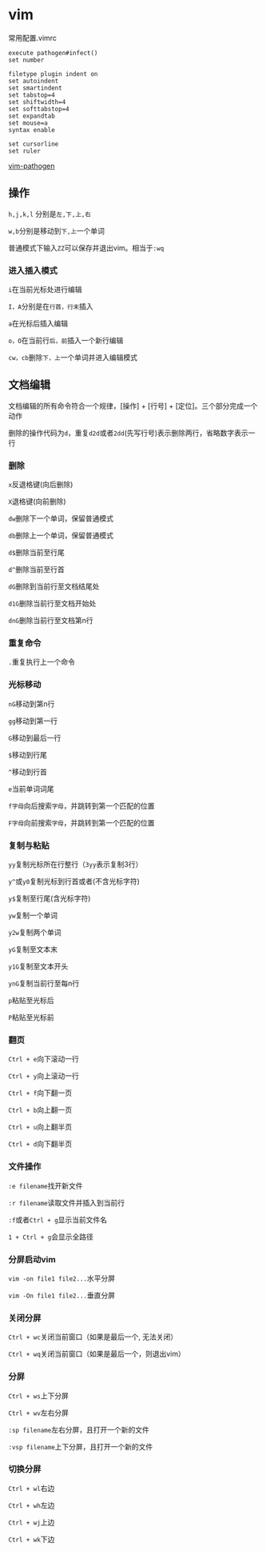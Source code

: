 # vim

常用配置.vimrc
```
execute pathogen#infect()
set number

filetype plugin indent on
set autoindent
set smartindent
set tabstop=4
set shiftwidth=4
set softtabstop=4
set expandtab
set mouse=a
syntax enable

set cursorline
set ruler
```

[vim-pathogen](https://github.com/tpope/vim-pathogen)


## 操作
`h,j,k,l` 分别是`左,下,上,右`

`w,b`分别是移动到`下,上`一个单词

普通模式下输入`ZZ`可以保存并退出vim。相当于`:wq`

### 进入插入模式
`i`在当前光标处进行编辑

`I，A`分别是在`行首，行末`插入

`a`在光标后插入编辑

`o，O`在当前行`后，前`插入一个新行编辑

`cw，cb`删除`下，上`一个单词并进入编辑模式

## 文档编辑
文档编辑的所有命令符合一个规律，[操作] + [行号] + [定位]。三个部分完成一个动作

删除的操作代码为`d`，重复`d2d`或者`2dd`(先写行号)表示删除两行，省略数字表示一行

### 删除
`x`反退格键(向后删除)

`X`退格键(向前删除)

`dw`删除下一个单词，保留普通模式

`db`删除上一个单词，保留普通模式

`d$`删除当前至行尾

`d^`删除当前至行首

`dG`删除到当前行至文档结尾处

`d1G`删除当前行至文档开始处

`dnG`删除当前行至文档第n行

### 重复命令
`.`重复执行上一个命令

### 光标移动
`nG`移动到第n行

`gg`移动到第一行

`G`移动到最后一行

`$`移动到行尾

`^`移动到行首

`e`当前单词词尾

`f字母`向后搜索`字母`，并跳转到第一个匹配的位置

`F字母`向前搜索`字母`，并跳转到第一个匹配的位置


### 复制与粘贴
`yy`复制光标所在行整行（`3yy`表示复制3行）

`y^`或`y0`复制光标到行首或者(不含光标字符)

`y$`复制至行尾(含光标字符)

`yw`复制一个单词

`y2w`复制两个单词

`yG`复制至文本末

`y1G`复制至文本开头

`ynG`复制当前行至每n行

`p`粘贴至光标后

`P`粘贴至光标前

### 翻页
`Ctrl + e`向下滚动一行

`Ctrl + y`向上滚动一行

`Ctrl + f`向下翻一页

`Ctrl + b`向上翻一页

`Ctrl + u`向上翻半页

`Ctrl + d`向下翻半页


### 文件操作
`:e filename`找开新文件

`:r filename`读取文件并插入到当前行

`:f`或者`Ctrl + g`显示当前文件名

`1 + Ctrl + g`会显示全路径

### 分屏启动vim
`vim -on file1 file2...`水平分屏

`vim -On file1 file2...`垂直分屏

### 关闭分屏
`Ctrl + wc`关闭当前窗口（如果是最后一个, 无法关闭）

`Ctrl + wq`关闭当前窗口（如果是最后一个，则退出vim）

### 分屏
`Ctrl + ws`上下分屏

`Ctrl + wv`左右分屏

`:sp filename`左右分屏，且打开一个新的文件

`:vsp filename`上下分屏，且打开一个新的文件

### 切换分屏
`Ctrl + wl`右边

`Ctrl + wh`左边

`Ctrl + wj`上边

`Ctrl + wk`下边




